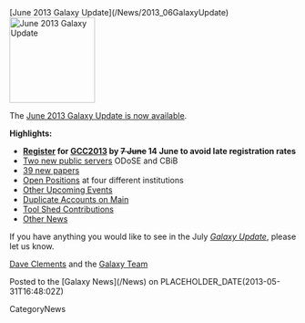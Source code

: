 <div class='newsItemHeader'>[June 2013 Galaxy Update](/News/2013_06GalaxyUpdate)</div>

<div class='right'><a href='/GalaxyUpdates/2013_06'><img src='/Images/Logos/GalaxyUpdate200.png' alt='June 2013 Galaxy Update' width=150 /></a></div>

The [June 2013 Galaxy Update is now available](/GalaxyUpdates/2013_06). 

**Highlights:**
* **[Register](/Events/GCC2013/Register) for [GCC2013](/GalaxyUpdates/2013_06#gcc2013) by ~~7 June~~ 14 June to avoid late registration rates**
* [Two new public servers](/GalaxyUpdates/2013_06#new-public-servers) ODoSE and CBiB
* [39 new papers](/GalaxyUpdates/2013_06#new-papers)
* [Open Positions](/GalaxyUpdates/2013_06#whos-hiring) at four different institutions
* [Other Upcoming Events](/GalaxyUpdates/2013_06#other-upcoming-events)
* [Duplicate Accounts on Main](/GalaxyUpdates/2013_06#duplicate-accounts-on-main)
* [Tool Shed Contributions](/GalaxyUpdates/2013_06#tool-shed-contributions)
* [Other News](/GalaxyUpdates/2013_06#other-news)

If you have anything you would like to see in the July *[Galaxy Update](/GalaxyUpdates)*, please let us know.

[Dave Clements](/DaveClements) and the [Galaxy Team](/GalaxyTeam)

<div class='newsItemFooter'>Posted to the [Galaxy News](/News) on PLACEHOLDER_DATE(2013-05-31T16:48:02Z) </div>

CategoryNews
